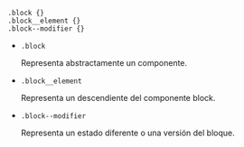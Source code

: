
```
.block {}
.block__element {}
.block--modifier {}
```


- ```.block```

    Representa abstractamente un componente.

- ```.block__element```

    Representa un descendiente del componente block.

- ```.block--modifier```

    Representa un estado diferente o una versión del bloque.
